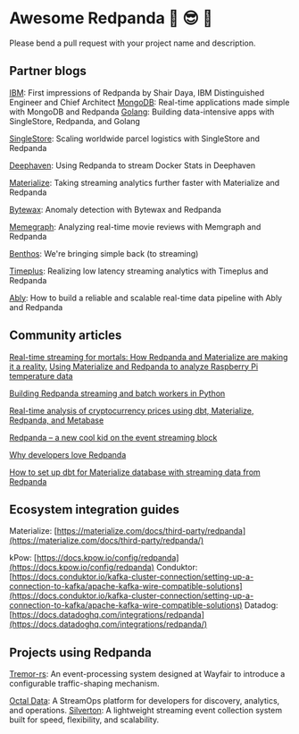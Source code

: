 # Awesome Redpanda 🤯 😎 🤯

Please bend a pull request with your project name and description. 

## Partner blogs

[IBM](https://shahirdaya.medium.com/first-impressions-of-redpanda-6dd0d860ecfd): First impressions of Redpanda by Shair Daya, IBM Distinguished Engineer and Chief Architect 
[MongoDB](https://www.mongodb.com/blog/post/real-time-applications-made-simple-mongodb-redpanda): Real-time applications made simple with MongoDB and Redpanda 
[Golang](https://golangexample.com/workshop-building-data-intensive-apps-with-singlestore-redpanda-and-golang/): Building data-intensive apps with SingleStore, Redpanda, and Golang

[SingleStore](https://www.singlestore.com/blog/scaling-worldwide-parcel-logistics-with-singlestore-and-vectorized/): Scaling worldwide parcel logistics with SingleStore and Redpanda 

[Deephaven](https://deephaven.io/blog/2021/10/21/redpanda-docker/): Using Redpanda to stream Docker Stats in Deephaven

[Materialize](https://materialize.com/taking-streaming-analytics-further-faster-with-redpanda-materialize/): Taking streaming analytics further faster with Materialize and Redpanda

[Bytewax](https://www.bytewax.io/blog/anomaly-detection-bw-rpk/): Anomaly detection with Bytewax and Redpanda

[Memegraph](https://memgraph.com/blog/analyzing-redpanda-movie-stream): Analyzing real-time movie reviews with Memgraph and Redpanda

[Benthos](https://www.benthos.dev/blog/2021/03/09/redpanda/): We're bringing simple back (to streaming)

[Timeplus](https://redpanda.com/blog/low-latency-streaming-analytics-timeplus-redpanda/): Realizing low latency streaming analytics with Timeplus and Redpanda

[Ably](https://redpanda.com/blog/ably-redpanda-real-time-data-pipeline/): How to build a reliable and scalable real-time data pipeline with Ably and Redpanda

## Community articles 

[Real-time streaming for mortals: How Redpanda and Materialize are making it a reality.](https://medium.com/event-driven-utopia/real-time-streaming-for-mortals-how-redpanda-and-materialize-making-it-a-reality-18ac0bdc6f43) 
[Using Materialize and Redpanda to analyze Raspberry Pi temperature data](https://devdojo.com/bobbyiliev/using-materialize-and-redpanda-to-analyze-raspberry-pi-temperature-data)

[Building Redpanda streaming and batch workers in Python](https://www.fadhil-blog.dev/blog/streaming-batch-worker/)

[Real-time analysis of cryptocurrency prices using dbt, Materialize, Redpanda, and Metabase](https://dev.to/nazliander/realtime-analysis-of-cryptocurrency-prices-using-dbt-materialize-redpanda-metabase-41n2)

[Redpanda – a new cool kid on the event streaming block](https://thehonestcoder.com/redpanda-a-new-cool-kid-on-the-event-streaming-block/)

[Why developers love Redpanda](https://whoisnnamdi.com/why-developers-love-redpanda/)

[How to set up dbt for Materialize database with streaming data from Redpanda](https://www.entechlog.com/blog/data/how-to-setup-dbt-for-materialize-db-with-streaming-data-from-redpanda/)

## Ecosystem integration guides
Materialize: [https://materialize.com/docs/third-party/redpanda](https://materialize.com/docs/third-party/redpanda/)

kPow: [https://docs.kpow.io/config/redpanda](https://docs.kpow.io/config/redpanda)
Conduktor: [https://docs.conduktor.io/kafka-cluster-connection/setting-up-a-connection-to-kafka/apache-kafka-wire-compatible-solutions](https://docs.conduktor.io/kafka-cluster-connection/setting-up-a-connection-to-kafka/apache-kafka-wire-compatible-solutions)
Datadog: [https://docs.datadoghq.com/integrations/redpanda](https://docs.datadoghq.com/integrations/redpanda/)

## Projects using Redpanda 

[Tremor-rs](https://github.com/tremor-rs/tremor-redpanda): An event-processing system designed at Wayfair to introduce a configurable traffic-shaping mechanism.

[Octal Data](https://github.com/octaldata/streamops): A StreamOps platform for developers for discovery, analytics, and operations. 
[Silverton](https://github.com/silverton-io/honeypot): A lightweight streaming event collection system built for speed, flexibility, and scalability.
